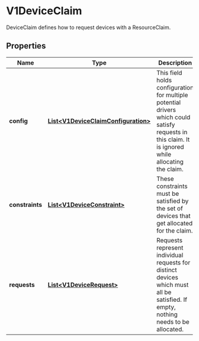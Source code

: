 

# V1DeviceClaim

DeviceClaim defines how to request devices with a ResourceClaim.
## Properties

Name | Type | Description | Notes
------------ | ------------- | ------------- | -------------
**config** | [**List&lt;V1DeviceClaimConfiguration&gt;**](V1DeviceClaimConfiguration.md) | This field holds configuration for multiple potential drivers which could satisfy requests in this claim. It is ignored while allocating the claim. |  [optional]
**constraints** | [**List&lt;V1DeviceConstraint&gt;**](V1DeviceConstraint.md) | These constraints must be satisfied by the set of devices that get allocated for the claim. |  [optional]
**requests** | [**List&lt;V1DeviceRequest&gt;**](V1DeviceRequest.md) | Requests represent individual requests for distinct devices which must all be satisfied. If empty, nothing needs to be allocated. |  [optional]



